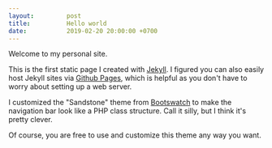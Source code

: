 ```yaml
---
layout:         post
title:          Hello world
date:           2019-02-20 20:00:00 +0700
---
```


Welcome to my personal site. 

This is the first static page I created with [Jekyll](https://jekyllrb.com/).
I figured you can also easily host Jekyll sites via [Github Pages](https://pages.github.com/), 
which is helpful as you don't have to worry about setting up a web server.

I customized the "Sandstone" theme from [Bootswatch](https://github.com/thomaspark/bootswatch) to make the navigation bar
look like a PHP class structure. Call it silly, but I think it's pretty clever.

Of course, you are free to use and customize this theme any way you want.